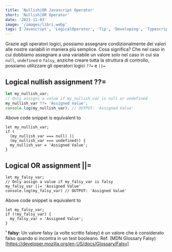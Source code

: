 ```yaml
---
title: 'Nullish|OR Javascript Operator'
short: 'Nullish|OR Operator'
date: '2021-11-03'
image: '/images/libri.webp'
tags: ['Javascript', 'LogicalOperator', 'Tip', 'Developing', 'Typescript', 'ES6']
---
```


Grazie agli operatori logici, possiamo assegnare condizionalmente dei valori alle nostre variabili in maniera più semplice.
Cosa significa?
Che nel caso in cui dobbiamo assegnare a una variabile un valore solo nel caso in cui sia `null`, `undefined` o `falsy`, anziche creare tutta la struttura di controllo, possiamo utilizzare gli operatori logici `??=` e `||=`

## Logical nullish assignment ??=

```js
let my_nullish_var;
// Only assigns a value if my_nullish_var is null or undefined
my_nullish_var ??= 'Assigned Value';
console.log(my_nullish_var); // OUTPUT: 'Assigned Value'
```

Above code snippet is equivalent to

```
let my_nullish_var;
if (
  (my_nullish_var === null) || 
  (my_nullish_var === undefined)) {
  my_nullish_var = 'Assigned Value';
}
```

## Logical OR assignment ||=

```
let my_falsy_var;
// Only assign a value if my_falsy_var is falsy
my_falsy_var ||= 'Assigned Value'
console.log(my_falsy_var) // OUTPUT: 'Assigned Value'
```

Above code snippet is equivalent to

```
let my_falsy_var;
if (!my_falsy_var) {
  my_falsy_var = 'Assigned Value';
}
```

¹ **falsy**: Un valore falsy (a volte scritto falsey) è un valore che è considerato falso quando si incontra in un test booleano. Ref. (MDN Glossary Falsy)[https://developer.mozilla.org/en-US/docs/Glossary/Falsy]